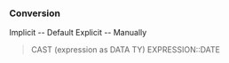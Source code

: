 ### Conversion
Implicit -- Default
Explicit --  Manually 

> CAST (expression as DATA TY)
> EXPRESSION::DATE